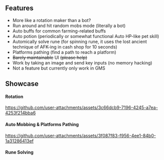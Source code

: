 ## Features
- More like a rotation maker than a bot?
- Run around and hit random mobs mode (literally a bot)
- Auto buffs for common farming-related buffs
- Auto potion (periodically or somewhat functional Auto HP-like pet skill)
- Automically solve rune (for spinning rune, it uses the lost ancient technique of AFK-ing in cash shop for 10 seconds)
- Platforms pathing (find a path to reach a platform)
- ~~Barely maintainable~~ UI ~~(please help)~~
- Work by taking an image and send key inputs (no memory hacking)
- Not a feature but currently only work in GMS

## Showcase
#### Rotation
https://github.com/user-attachments/assets/3c66dcb9-7196-4245-a7ea-4253f214bba6
#### Auto Mobbing & Platforms Pathing
https://github.com/user-attachments/assets/3f087f83-f956-4ee1-84b0-1a31286413ef
#### Rune Solving
